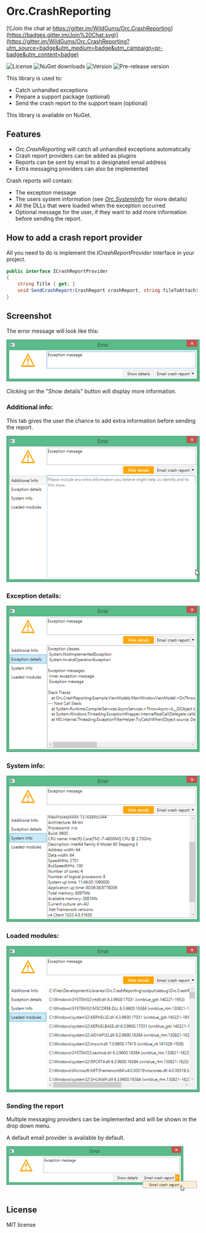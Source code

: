 Orc.CrashReporting
======================

[![Join the chat at https://gitter.im/WildGums/Orc.CrashReporting](https://badges.gitter.im/Join%20Chat.svg)](https://gitter.im/WildGums/Orc.CrashReporting?utm_source=badge&utm_medium=badge&utm_campaign=pr-badge&utm_content=badge)

![License](https://img.shields.io/github/license/wildgums/orc.crashreporting.svg)
![NuGet downloads](https://img.shields.io/nuget/dt/orc.crashreporting.svg)
![Version](https://img.shields.io/nuget/v/orc.crashreporting.svg)
![Pre-release version](https://img.shields.io/nuget/vpre/orc.crashreporting.svg)

This library is used to:
- Catch unhandled exceptions
- Prepare a support package (optional)
- Send the crash report to the support team (optional)

This library is available on NuGet.

Features
----------

- *Orc.CrashReporting* will catch all unhandled exceptions automatically
- Crash report providers can be added as plugins
- Reports can be sent by email to a designated email address
- Extra messaging providers can also be implemented

Crash reports will contain:
- The exception message
- The users system information (see *[Orc.SystemInfo](https://github.com/WildGums/Orc.SystemInfo)* for more details)
- All the DLLs that were loaded when the exception occurred
- Optional message for the user, if they want to add more information before sending the report.

How to add a crash report provider
---------------------------------

All you need to do is implement the *ICrashReportProvider* interface in your project.

```c#
public interface ICrashReportProvider
{
    string Title { get; }
    void SendCrashReport(CrashReport crashReport, string fileToAttach);
}
```

Screenshot
---------------

The error message will look like this:

![Orc.CrashReporting 01](doc/images/Orc.CrashReporting_01.png)

Clicking on the "Show details" button will display more information.

### Additional info:

This tab gives the user the chance to add extra information before sending the report.

![Additional info](doc/images/Orc.CrashReporting_02.png)

### Exception details:

![Exception details](doc/images/Orc.CrashReporting_03.png)

### System info:

![System info](doc/images/Orc.CrashReporting_04.png)

### Loaded modules:

![Loaded modules](doc/images/Orc.CrashReporting_05.png)

### Sending the report

Multiple messaging providers can be implemented and will be shown in the drop down menu. 

A default email provider is available by default.

![Orc.CrashReporting 04](doc/images/Orc.CrashReporting_06.png)


License
--------

MIT license
